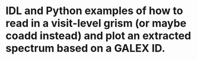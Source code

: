 # IDL and Python examples of how to read in a visit-level grism (or maybe coadd instead) and plot an extracted spectrum based on a GALEX ID.
